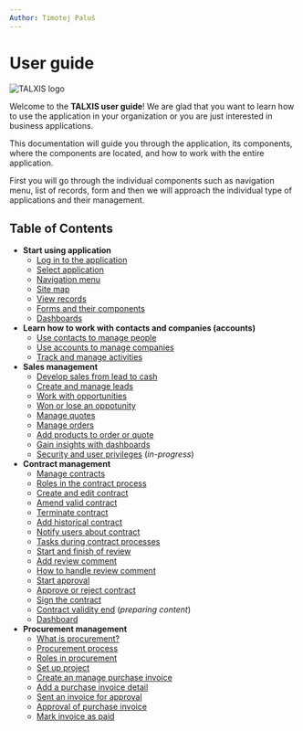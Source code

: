 ```yaml
---
Author: Timotej Paluš
---
```


# User guide

![TALXIS logo](/.attachments/ModelDrivenAppUserGuide/logo_with_borders.png)

Welcome to the **TALXIS user guide**! We are glad that you want to learn how to use the application in your organization or you are just interested in business applications. 

This documentation will guide you through the application, its components, where the components are located, and how to work with the entire application. 

First you will go through the individual components such as navigation menu, list of records, form and then we will approach the individual type of applications and their management. 
## Table of Contents
- **Start using application**
    - [Log in to the application](/en/user-guide/model-driven-apps/basic-app-elements/login-to-app/)
    - [Select application](/en/user-guide/model-driven-apps/basic-app-elements/select-application/)
    - [Navigation menu](/en/user-guide/model-driven-apps/basic-app-elements/navigation-menu/)
    - [Site map](/en/user-guide/model-driven-apps/basic-app-elements/sitemap/)
    - [View records](/en/user-guide/model-driven-apps/basic-app-elements/views/)
    - [Forms and their components](/en/user-guide/model-driven-apps/basic-app-elements/forms/)
    - [Dashboards](/en/user-guide/model-driven-apps/basic-app-elements/dashboards/)
- **Learn how to work with contacts and companies (accounts)**
    - [Use contacts to manage people](/en/user-guide/model-driven-apps/business-process/contact-management/use-contacts)
    - [Use accounts to manage companies](/en/user-guide/model-driven-apps/business-process/contact-management/use-contacts)
    - [Track and manage activities](/en/user-guide/model-driven-apps/business-process/contact-management/track-and-manage-activities)
- **Sales management**
    - [Develop sales from lead to cash](/en/user-guide/model-driven-apps/business-process/sales/develop-sales-from-lead-to-cash/)
    - [Create and manage leads](/en/user-guide/model-driven-apps/business-process/sales/create-and-manage-lead/)
    - [Work with opportunities](/en/user-guide/model-driven-apps/business-process/sales/create-or-edit-opportunity/)
    - [Won or lose an oppotunity](/en/user-guide/model-driven-apps/business-process/sales/close-opportunity/)
    - [Manage quotes](/en/user-guide/model-driven-apps/business-process/sales/create-and-manage-quote/)
    - [Manage orders](/en/user-guide/model-driven-apps/business-process/sales/create-and-manage-order/)
    - [Add products to order or quote](/en/user-guide/model-driven-apps/business-process/sales/add-products-to-quote-order/)
    - [Gain insights with dashboards](/en/user-guide/model-driven-apps/business-process/sales/gain-insights-with-dashboards/)
    - [Security and user privileges](/en/user-guide/model-driven-apps/business-process/sales/security-roles/) (_in-progress_)
- **Contract management**
    - [Manage contracts](/en/user-guide/model-driven-apps/business-process/contract/manage-contracts/)
    - [Roles in the contract process](/en/user-guide/model-driven-apps/business-process/contract/roles-in-the-contract-process/)
    - [Create and edit contract](/en/user-guide/model-driven-apps/business-process/contract/create-and-edit-contract/)
    - [Amend valid contract](/en/user-guide/model-driven-apps/business-process/contract/amend-valid-contract/)
    - [Terminate contract](/en/user-guide/model-driven-apps/business-process/contract/terminate-contract/)
    - [Add historical contract](/en/user-guide/model-driven-apps/business-process/contract/add-historical-contract/)
    - [Notify users about contract](/en/user-guide/model-driven-apps/business-process/contract/notify-users-about-contract/)
    - [Tasks during contract processes](/en/user-guide/model-driven-apps/business-process/contract/tasks-during-contract-processes/)
    - [Start and finish of review](/en/user-guide/model-driven-apps/business-process/contract/start-and-finish-of-review/)
    - [Add review comment](/en/user-guide/model-driven-apps/business-process/contract/add-review-comment/)
    - [How to handle review comment](/en/user-guide/model-driven-apps/business-process/contract/how-to-handle-review-comment/)
    - [Start approval](/en/user-guide/model-driven-apps/business-process/contract/start-approval/)
    - [Approve or reject contract](/en/user-guide/model-driven-apps/business-process/contract/approve-or-reject-contract/)
    - [Sign the contract](/en/user-guide/model-driven-apps/business-process/contract/sign-the-contract/)
    - [Contract validity end](/en/user-guide/preparing-content/) (_preparing content_)
    - [Dashboard](/en/user-guide/model-driven-apps/business-process/contract/dashboard/)
- **Procurement management**
    - [What is procurement?](/en/user-guide/model-driven-apps/business-process/procurement/)
    - [Procurement process](/en/user-guide/model-driven-apps/business-process/procurement/procurement-process)
    - [Roles in procurement](/en/user-guide/model-driven-apps/business-process/procurement/roles-in-procurement)
    - [Set up project](/en/user-guide/model-driven-apps/business-process/procurement/project)
    - [Create an manage purchase invoice](/en/user-guide/model-driven-apps/business-process/procurement/create-purchase-invoice)
    - [Add a purchase invoice detail](/en/user-guide/model-driven-apps/business-process/procurement/add-invoice-detail)
    - [Sent an invoice for approval](/en/user-guide/model-driven-apps/business-process/procurement/sent-for-approval)
    - [Approval of purchase invoice](/en/user-guide/model-driven-apps/business-process/procurement/approve-purchase-invoice)
    - [Mark invoice as paid](/en/user-guide/model-driven-apps/business-process/procurement/mark-invoice-as-paid)

